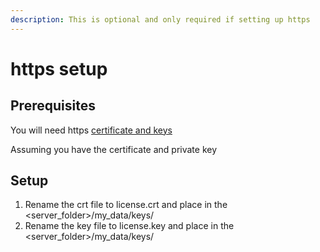 ```yaml
---
description: This is optional and only required if setting up https
---
```


# https setup

## Prerequisites 

You will need https [certificate and keys ](https://www.knownhost.com/wiki/security/ssl)

Assuming you have the certificate and private key

## **Setup**

1. Rename the crt file to license.crt and place in the &lt;server\_folder&gt;/my\_data/keys/
2. Rename the key file to license.key and place in the &lt;server\_folder&gt;/my\_data/keys/









